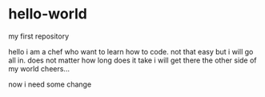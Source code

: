 # hello-world
my first repository

hello i am a chef who want to learn how to code.
not that easy but i will go all in.
does not matter how long does it take 
i will get there the other side of my world
cheers...

now i need some change
